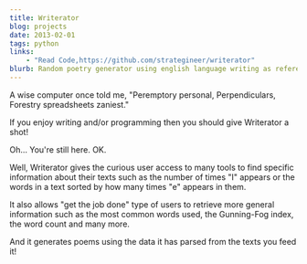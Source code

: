 ```yaml
---
title: Writerator
blog: projects
date: 2013-02-01
tags: python
links:
    - "Read Code,https://github.com/strategineer/writerator"
blurb: Random poetry generator using english language writing as reference data.
---
```

A wise computer once told me, "Peremptory personal, Perpendiculars, Forestry spreadsheets zaniest."

If you enjoy writing and/or programming then you should give Writerator a shot!

Oh... You're still here. OK.

Well, Writerator gives the curious user access to many tools to find specific information about their texts such as the number of times "I" appears or the words in a text sorted by how many times "e" appears in them.

It also allows "get the job done" type of users to retrieve more general information such as the most common words used, the Gunning-Fog index, the word count and many more.

And it generates poems using the data it has parsed from the texts you feed it!
